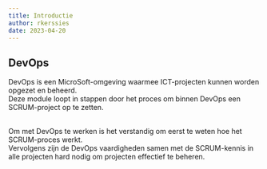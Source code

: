 ```yaml
---
title: Introductie
author: rkerssies
date: 2023-04-20
---
```


## DevOps

DevOps is een MicroSoft-omgeving waarmee ICT-projecten kunnen worden opgezet en beheerd.<br>
Deze module loopt in stappen door het proces om binnen DevOps een SCRUM-project op te zetten.
<br><br>

Om met DevOps te werken is het verstandig om eerst te weten hoe het SCRUM-proces werkt.<br>
Vervolgens zijn de DevOps vaardigheden samen met de SCRUM-kennis in alle projecten hard nodig om projecten effectief te beheren.


